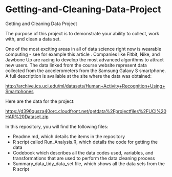 # Getting-and-Cleaning-Data-Project
Getting and Cleaning Data Project


The purpose of this project is to demonstrate your ability to collect, work with, and clean a data set. 

One of the most exciting areas in all of data science right now is wearable computing - see for example this article . Companies like Fitbit, Nike, and Jawbone Up are racing to develop the most advanced algorithms to attract new users. The data linked from the course website represent data collected from the accelerometers from the Samsung Galaxy S smartphone. A full description is available at the site where the data was obtained:

http://archive.ics.uci.edu/ml/datasets/Human+Activity+Recognition+Using+Smartphones

Here are the data for the project:

https://d396qusza40orc.cloudfront.net/getdata%2Fprojectfiles%2FUCI%20HAR%20Dataset.zip


In this repository, you will find the following files:
+ Readme.md, which details the items in the repository
+ R script called Run_Analysis.R, which details the code for getting the data
+ Codebook which describes all the data codes used, variables, and transformations that are used to perform the data cleaning process
+ Summary_data_tidy_data_set file, which shows all the data sets from the R script
